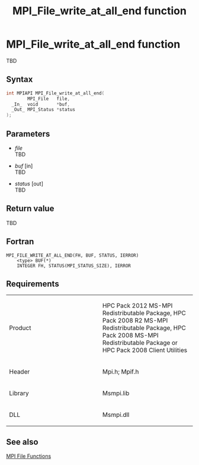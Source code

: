 ﻿---
title: MPI_File_write_at_all_end function
TOCTitle: MPI_File_write_at_all_end function
ms:assetid: 6cf8165e-5c01-4ef0-8b33-03108dff71fb
ms:mtpsurl: https://msdn.microsoft.com/en-us/library/Dn473367(v=VS.85)
ms:contentKeyID: 59360903
ms.date: 03/28/2018
mtps_version: v=VS.85
f1_keywords:
- MPI_FILE_WRITE_AT_ALL_END
- mpif/MPI_File_write_at_all_end
- mpi/MPI_FILE_WRITE_AT_ALL_END
dev_langs:
- C++
- C
---

# MPI\_File\_write\_at\_all\_end function

TBD

## Syntax

``` c++
int MPIAPI MPI_File_write_at_all_end(
        MPI_File   file,
  _In_  void       *buf,
  _Out_ MPI_Status *status
);
```

## Parameters

  - *file*  
    TBD

  - *buf* \[in\]  
    TBD

  - *status* \[out\]  
    TBD

## Return value

TBD

## Fortran

    MPI_FILE_WRITE_AT_ALL_END(FH, BUF, STATUS, IERROR)
        <type> BUF(*)
        INTEGER FH, STATUS(MPI_STATUS_SIZE), IERROR

## Requirements

<table>
<colgroup>
<col style="width: 50%" />
<col style="width: 50%" />
</colgroup>
<tbody>
<tr class="odd">
<td><p>Product</p></td>
<td><p>HPC Pack 2012 MS-MPI Redistributable Package, HPC Pack 2008 R2 MS-MPI Redistributable Package, HPC Pack 2008 MS-MPI Redistributable Package or HPC Pack 2008 Client Utilities</p></td>
</tr>
<tr class="even">
<td><p>Header</p></td>
<td>Mpi.h;
Mpif.h</td>
</tr>
<tr class="odd">
<td><p>Library</p></td>
<td>Msmpi.lib</td>
</tr>
<tr class="even">
<td><p>DLL</p></td>
<td>Msmpi.dll</td>
</tr>
</tbody>
</table>


## See also

[MPI File Functions](mpi-file-functions.md)

